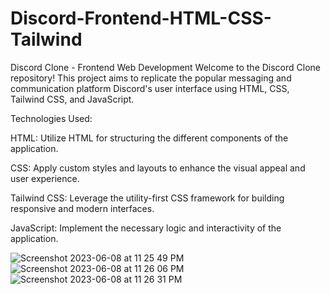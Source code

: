 # Discord-Frontend-HTML-CSS-Tailwind
Discord Clone - Frontend Web Development  Welcome to the Discord Clone repository! This project aims to replicate the popular messaging and communication platform Discord's user interface using HTML, CSS, Tailwind CSS, and JavaScript.

Technologies Used:

HTML: Utilize HTML for structuring the different components of the application.

CSS: Apply custom styles and layouts to enhance the visual appeal and user experience.

Tailwind CSS: Leverage the utility-first CSS framework for building responsive and modern interfaces.

JavaScript: Implement the necessary logic and interactivity of the application.

![Screenshot 2023-06-08 at 11 25 49 PM](https://github.com/Dwight0Schrute/Discord-Frontend-HTML-CSS-Tailwind/assets/81927711/509c9359-1c49-44f1-b381-d26b9e25c920)
![Screenshot 2023-06-08 at 11 26 06 PM](https://github.com/Dwight0Schrute/Discord-Frontend-HTML-CSS-Tailwind/assets/81927711/1fb36cb2-a32e-4e70-891f-7e05304e8ca7)
![Screenshot 2023-06-08 at 11 26 31 PM](https://github.com/Dwight0Schrute/Discord-Frontend-HTML-CSS-Tailwind/assets/81927711/aad37a62-78d8-4d72-9532-68113793133d)
